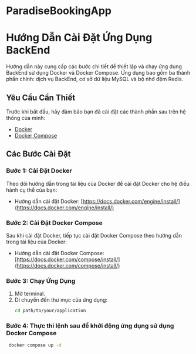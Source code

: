# ParadiseBookingApp
# Hướng Dẫn Cài Đặt Ứng Dụng BackEnd

Hướng dẫn này cung cấp các bước chi tiết để thiết lập và chạy ứng dụng BackEnd sử dụng Docker và Docker Compose. Ứng dụng bao gồm ba thành phần chính: dịch vụ BackEnd, cơ sở dữ liệu MySQL và bộ nhớ đệm Redis.

## Yêu Cầu Cần Thiết

Trước khi bắt đầu, hãy đảm bảo bạn đã cài đặt các thành phần sau trên hệ thống của mình:
- [Docker](https://docs.docker.com/engine/install/)
- [Docker Compose](https://docs.docker.com/compose/install/)

## Các Bước Cài Đặt

### Bước 1: Cài Đặt Docker

Theo dõi hướng dẫn trong tài liệu của Docker để cài đặt Docker cho hệ điều hành cụ thể của bạn:
- Hướng dẫn cài đặt Docker: [https://docs.docker.com/engine/install/](https://docs.docker.com/engine/install/)

### Bước 2: Cài Đặt Docker Compose

Sau khi cài đặt Docker, tiếp tục cài đặt Docker Compose theo hướng dẫn trong tài liệu của Docker:
- Hướng dẫn cài đặt Docker Compose: [https://docs.docker.com/compose/install/](https://docs.docker.com/compose/install/)

### Bước 3: Chạy Ứng Dụng

1. Mở terminal.
2. Di chuyển đến thư mục của ứng dụng:
   ```bash
   cd path/to/your/application

### Bước 4: Thực thi lệnh sau để khởi động ứng dụng sử dụng Docker Compose
   ```bash
    docker compose up -d

